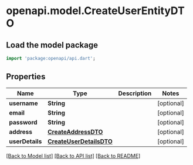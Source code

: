 # openapi.model.CreateUserEntityDTO

## Load the model package
```dart
import 'package:openapi/api.dart';
```

## Properties
Name | Type | Description | Notes
------------ | ------------- | ------------- | -------------
**username** | **String** |  | [optional] 
**email** | **String** |  | [optional] 
**password** | **String** |  | [optional] 
**address** | [**CreateAddressDTO**](CreateAddressDTO.md) |  | [optional] 
**userDetails** | [**CreateUserDetailsDTO**](CreateUserDetailsDTO.md) |  | [optional] 

[[Back to Model list]](../README.md#documentation-for-models) [[Back to API list]](../README.md#documentation-for-api-endpoints) [[Back to README]](../README.md)


